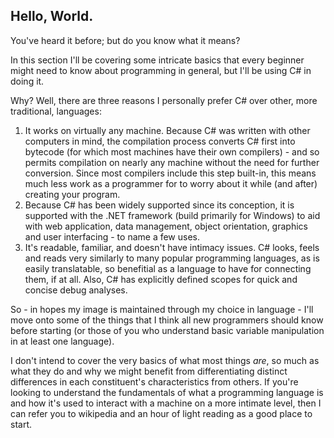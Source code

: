 ## Hello, World.

You've heard it before; but do you know what it means? 

In this section I'll be covering some intricate basics that every beginner might need to know about programming in general, but I'll be using C# in doing it.


Why? Well, there are three reasons I personally prefer C# over other, more traditional, languages:

1. It works on virtually any machine. Because C# was written with other computers in mind, the compilation process converts C# first into bytecode (for which most machines have their own compilers) - and so permits compilation on nearly any machine without the need for further conversion. Since most compilers include this step built-in, this means much less work as a programmer for to worry about it while (and after) creating your program.
2. Because C#  has been widely supported since its conception, it is supported with the .NET framework (build primarily for Windows) to aid with web application, data management, object orientation, graphics and user interfacing - to name a few uses.
3. It's readable, familiar, and doesn't have intimacy issues. C# looks, feels and reads very similarly to many popular programming languages, as is easily translatable, so benefitial as a language to have for connecting them, if at all. Also, C# has explicitly defined scopes for quick and concise debug analyses.

So - in hopes my image is maintained through my choice in language - I'll move onto some of the things that I think all new programmers should know before starting (or those of you who understand basic variable manipulation in at least one language). 

I don't intend to cover the very basics of what most things _are_, so much as what they do and why we might benefit from differentiating distinct differences in each constituent's characteristics from others. If you're looking to understand the fundamentals of what a programming language is and how it's used to interact with a machine on a more intimate level, then I can refer you to wikipedia and an hour of light reading as a good place to start.

### 
